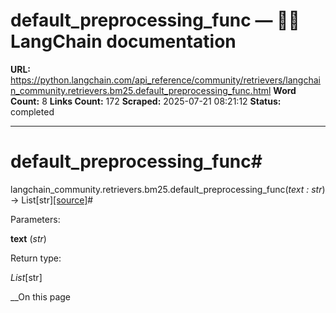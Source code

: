 # default_preprocessing_func — 🦜🔗 LangChain  documentation

**URL:** https://python.langchain.com/api_reference/community/retrievers/langchain_community.retrievers.bm25.default_preprocessing_func.html
**Word Count:** 8
**Links Count:** 172
**Scraped:** 2025-07-21 08:21:12
**Status:** completed

---

# default\_preprocessing\_func\#

langchain\_community.retrievers.bm25.default\_preprocessing\_func\(_text : str_\) → List\[str\][\[source\]](https://python.langchain.com/api_reference/_modules/langchain_community/retrievers/bm25.html#default_preprocessing_func)\#     

Parameters:     

**text** \(_str_\)

Return type:     

_List_\[str\]

__On this page